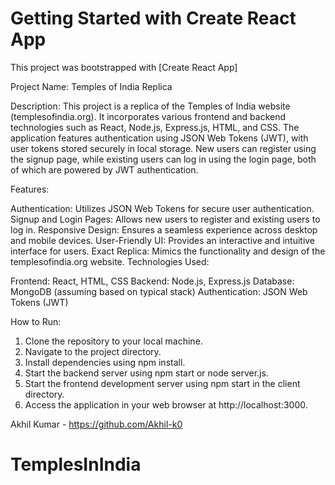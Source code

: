 # Getting Started with Create React App

This project was bootstrapped with [Create React App]

Project Name: Temples of India Replica

Description:
This project is a replica of the Temples of India website (templesofindia.org). It incorporates various frontend and backend technologies such as React, Node.js, Express.js, HTML, and CSS. The application features authentication using JSON Web Tokens (JWT), with user tokens stored securely in local storage. New users can register using the signup page, while existing users can log in using the login page, both of which are powered by JWT authentication.

Features:

Authentication: Utilizes JSON Web Tokens for secure user authentication.
Signup and Login Pages: Allows new users to register and existing users to log in.
Responsive Design: Ensures a seamless experience across desktop and mobile devices.
User-Friendly UI: Provides an interactive and intuitive interface for users.
Exact Replica: Mimics the functionality and design of the templesofindia.org website.
Technologies Used:

Frontend: React, HTML, CSS
Backend: Node.js, Express.js
Database: MongoDB (assuming based on typical stack)
Authentication: JSON Web Tokens (JWT)

How to Run:

1. Clone the repository to your local machine.
2. Navigate to the project directory.
3. Install dependencies using npm install.
4. Start the backend server using npm start or node server.js.
5. Start the frontend development server using npm start in the client directory.
6. Access the application in your web browser at http://localhost:3000.

Akhil Kumar - https://github.com/Akhil-k0
# TemplesInIndia
